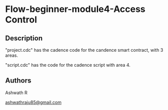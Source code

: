 # Flow-beginner-module4-Access Control

## Description

"project.cdc" has the cadence code for the candence smart contract, with 3 areas.

"script.cdc" has the code for the cadence script with area 4.

## Authors

Ashwath R

ashwathraju85@gmail.com
